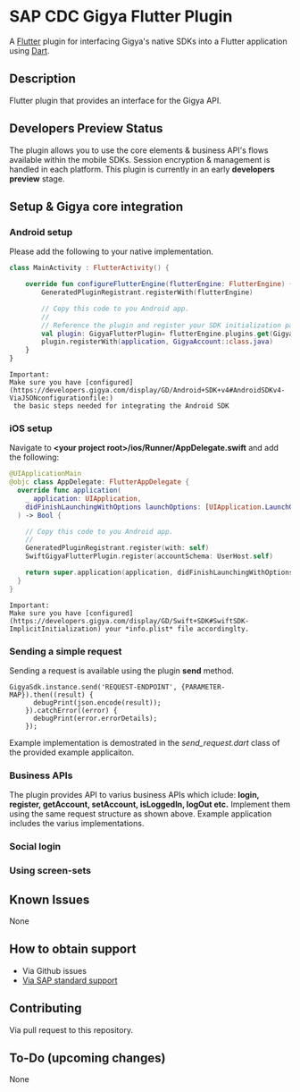 # SAP CDC Gigya Flutter Plugin

A [Flutter](https://flutter.dev) plugin for interfacing Gigya's native SDKs into a Flutter application using [Dart](https://dart.dev).

## Description
Flutter plugin that provides an interface for the Gigya API.

## Developers Preview Status
The plugin allows you to use the core elements & business API's flows available within the mobile SDKs.
Session encryption & management is handled in each platform. This plugin is currently in an early **developers preview** stage.

## Setup & Gigya core integration

### Android setup

Please add the following to your native implementation.

```kotlin
class MainActivity : FlutterActivity() {

    override fun configureFlutterEngine(flutterEngine: FlutterEngine) {
        GeneratedPluginRegistrant.registerWith(flutterEngine)

        // Copy this code to you Android app.
        //
        // Reference the plugin and register your SDK initialization parameters.
        val plugin: GigyaFlutterPlugin= flutterEngine.plugins.get(GigyaFlutterPlugin::class.java) as GigyaFlutterPlugin
        plugin.registerWith(application, GigyaAccount::class.java)
    }
}
```

```
Important:
Make sure you have [configured](https://developers.gigya.com/display/GD/Android+SDK+v4#AndroidSDKv4-ViaJSONconfigurationfile:)
 the basic steps needed for integrating the Android SDK
```

### iOS setup

Navigate to **\<your project root\>/ios/Runner/AppDelegate.swift** and add the following:

```swift
@UIApplicationMain
@objc class AppDelegate: FlutterAppDelegate {
  override func application(
    _ application: UIApplication,
    didFinishLaunchingWithOptions launchOptions: [UIApplication.LaunchOptionsKey: Any]?
  ) -> Bool {

    // Copy this code to you Android app.
    //
    GeneratedPluginRegistrant.register(with: self)
    SwiftGigyaFlutterPlugin.register(accountSchema: UserHost.self)

    return super.application(application, didFinishLaunchingWithOptions: launchOptions)
  }
}
```

```
Important:
Make sure you have [configured](https://developers.gigya.com/display/GD/Swift+SDK#SwiftSDK-ImplicitInitialization) your *info.plist* file accordinglty.
```

### Sending a simple request

Sending a request is available using the plugin **send** method.
```
GigyaSdk.instance.send('REQUEST-ENDPOINT', {PARAMETER-MAP}).then((result) {
      debugPrint(json.encode(result));
    }).catchError((error) {
      debugPrint(error.errorDetails);
    });
```
Example implementation is demostrated in the *send_request.dart* class of the provided example applicaiton.

### Business APIs

The plugin provides API to varius business APIs which iclude:
**login, register, getAccount, setAccount, isLoggedIn, logOut etc.**
Implement them using the same request structure as shown above. 
Example application includes the varius implementations.

### Social login


### Using screen-sets



## Known Issues
None

## How to obtain support
* Via Github issues
* [Via SAP standard support](https://developers.gigya.com/display/GD/Opening+A+Support+Incident)


## Contributing
Via pull request to this repository.

## To-Do (upcoming changes)
None
